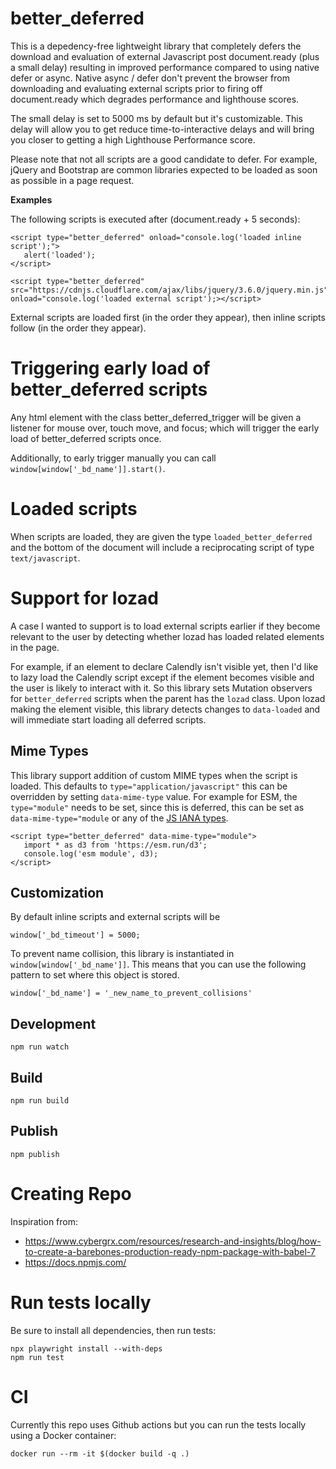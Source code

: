 # better_deferred
This is a depedency-free lightweight library that completely defers the download and evaluation of external Javascript post document.ready (plus a small delay) resulting in improved performance compared to using native defer or async. Native async / defer don't prevent the browser from downloading and evaluating external scripts prior to firing off document.ready which degrades performance and lighthouse scores.

The small delay is set to 5000 ms by default but it's customizable. This delay will allow you to get reduce time-to-interactive delays and will bring you closer to getting a high Lighthouse Performance score.

Please note that not all scripts are a good candidate to defer. For example, jQuery and Bootstrap are common libraries expected to be loaded as soon as possible in a page request.

**Examples**

The following scripts is executed after (document.ready + 5 seconds):
```
<script type="better_deferred" onload="console.log('loaded inline script');">
   alert('loaded');
</script>
```

```
<script type="better_deferred" src="https://cdnjs.cloudflare.com/ajax/libs/jquery/3.6.0/jquery.min.js" onload="console.log('loaded external script');></script>
```

External scripts are loaded first (in the order they appear), then inline scripts follow (in the order they appear).

# Triggering early load of better_deferred scripts
Any html element with the class better_deferred_trigger will be given a listener for mouse over, touch move, and focus; which will trigger the early load of better_deferred scripts once.

Additionally, to early trigger manually you can call `window[window['_bd_name']].start()`.

# Loaded scripts
When scripts are loaded, they are given the type `loaded_better_deferred` and the bottom of the document will include a reciprocating script of type `text/javascript`.

# Support for lozad
A case I wanted to support is to load external scripts earlier if they become relevant to the user by detecting whether lozad has loaded related elements in the page.

For example, if an element to declare Calendly isn't visible yet, then I'd like to lazy load the Calendly script except if the element becomes visible and the user is likely to interact with it. So this library sets Mutation observers for `better_deferred` scripts when the parent has the `lozad` class. Upon lozad making the element visible, this library detects changes to `data-loaded` and will immediate start loading all deferred scripts.

## Mime Types

This library support addition of custom MIME types when the script is loaded. This defaults to `type="application/javascript"` this can be overridden by setting `data-mime-type` value. For example for ESM, the `type="module"` needs to be set, since this is deferred, this can be set as `data-mime-type="module` or any of the [JS IANA types](http://www.iana.org/assignments/media-types/media-types.xhtml).

```
<script type="better_deferred" data-mime-type="module">
   import * as d3 from 'https://esm.run/d3';
   console.log('esm module', d3);
</script>
```

## Customization
By default inline scripts and external scripts will be
```
window['_bd_timeout'] = 5000;
```

To prevent name collision, this library is instantiated in
`window[window['_bd_name']]`. This means that you can use the following pattern to set where this object is stored.

```
window['_bd_name'] = '_new_name_to_prevent_collisions'
```

## Development
```
npm run watch
```
## Build
```
npm run build
```

## Publish
```
npm publish
```

# Creating Repo
Inspiration from:
- https://www.cybergrx.com/resources/research-and-insights/blog/how-to-create-a-barebones-production-ready-npm-package-with-babel-7
- https://docs.npmjs.com/

# Run tests locally
Be sure to install all dependencies, then run tests:
```
npx playwright install --with-deps
npm run test
```

# CI
Currently this repo uses Github actions but you can run the tests locally using a Docker container:
```
docker run --rm -it $(docker build -q .)
```

